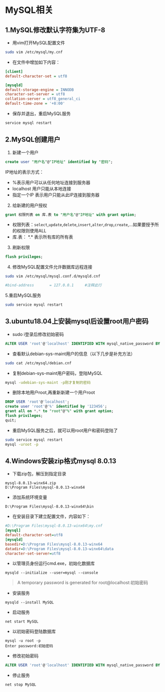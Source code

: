 # MySQL相关

## 1.MySQL修改默认字符集为UTF-8

+ 用vim打开MySQL配置文件

```bash
sudo vim /etc/mysql/my.cnf
```

+ 在文件中增加如下内容：

```ini
[client]
default-character-set = utf8

[mysqld]
default-storage-engine = INNODB
character-set-server = utf8
collation-server = utf8_general_ci
default-time-zone = '+8:00'
```

+ 保存并退出，重启MySQL服务

```bash
service mysql restart
```

## 2.MySQL创建用户

1. 新建一个用户

```sql
create user "用户名"@"IP地址" identified by "密码";
```

IP地址的表示方式：

+ %表示用户可以从任何地址连接到服务器
+ localhost 用户只能从本地连接
+ 指定一个IP 表示用户只能从此IP连接到服务器

2. 给新建的用户授权

```sql
grant 权限列表 on 库.表 to "用户名"@"IP地址" with grant option;
```

+ 权限列表：```select```,```update```,```delete```,```insert```,```alter```,```drop```,```create```,...如果要授予所的权限则使用ALL
+ 库.表： \*.* 表示所有库的所有表

3. 刷新权限

```sql
flush privileges;
```

4. 修改MySQL配置文件允许数据库远程连接

```bash
sudo vim /etc/mysql/mysql.conf.d/mysqld.cnf
```

```ini
#bind-address		= 127.0.0.1		#注释此行
```

5.重启MySQL服务

```bash
sudo service mysql restart
```

## 3.ubuntu18.04上安装mysql后设置root用户密码

+ sudo i登录后修改初始密码

```sql
ALTER USER 'root'@'localhost' IDENTIFIED WITH mysql_native_password BY '123456';
```


+ 查看默认debian-sys-maint用户的信息（以下几步是补充方法）

```bash
sudo cat /etc/mysql/debian.cnf
```

+ 复制debian-sys-maint用户密码，登陆MySQL

```bash
mysql -udebian-sys-maint -p刚才复制的密码
```

+ 删除本地用户root,再重新新建一个用户root

```sql
DROP USER 'root'@'localhost';  
create user 'root'@'%' identified by '123456';  
grant all on *.* to "root"@"%" with grant option;
flush privileges;  
quit;
```

+ 重启MySQL服务之后，就可以用root用户和密码登陆了

```bash
sudo service mysql restart
mysql -uroot -p
```

## 4.Windows安装zip格式mysql 8.0.13

+ 下载zip包，解压到指定目录

```
mysql-8.0.13-winx64.zip
D:\Program Files\mysql-8.0.13-winx64
```

+ 添加系统环境变量

```
D:\Program Files\mysql-8.0.13-winx64\bin
```

+ 在安装目录下建立配置文件，内容如下：

```ini
#D:\Program Files\mysql-8.0.13-winx64\my.cnf
[mysql]
default-character-set=utf8
[mysqld]
basedir=D:\Program Files\mysql-8.0.13-winx64
datadir=D:\Program Files\mysql-8.0.13-winx64\data
character-set-server=utf8
```

+ 以管理员身份运行cmd.exe，初始化数据库

```
mysqld --initialize --user=mysql --console
```

> A temporary password is generated for root@localhost:初始密码

+ 安装服务

```
mysqld --install MySQL
```

+ 启动服务

```
net start MySQL
```

+ 以初始密码登陆数据库

```
mysql -u root -p
Enter password:初始密码
```

+ 修改初始密码

```sql
ALTER USER 'root'@'localhost' IDENTIFIED WITH mysql_native_password BY '123456';
```

+ 停止服务

```
net stop MySQL
```
